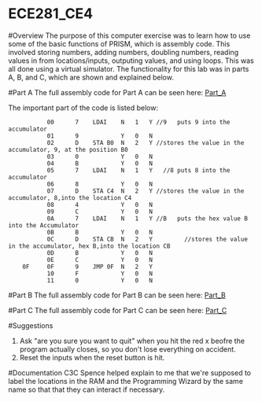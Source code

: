 ECE281_CE4
==========


#Overview
The purpose of this computer exercise was to learn how to use some of the basic functions of PRISM, which is assembly code.  This involved storing numbers, adding numbers, doubling numbers, reading values in from locations/inputs, outputing values, and using loops.  This was all done using a virtual simulator. The functionality for this lab was in parts A, B, and C, which are shown and explained below. 




#Part A
The full assembly code for Part A can be seen here: [Part_A](https://raw.githubusercontent.com/JohnTerragnoli/ECE281_CE4/master/Part%20A%20Code.psm)

The important part of the code is listed below: 

```
		   00	   7	LDAI	N	1	Y //9	puts 9 into the accumulator
		   01	   9			Y	0	N
		   02	   D	STA	B0	N	2	Y //stores the value in the accumulator, 9, at the position B0	
		   03	   0			Y	0	N
		   04	   B			Y	0	N
		   05	   7	LDAI	N	1	Y   //8	puts 8 into the accumulator
		   06	   8		  	Y	0	N
		   07	   D	STA	C4	N	2	Y //stores the value in the accumulator, 8,into the location C4
		   08	   4			Y	0	N
		   09	   C			Y	0	N
		   0A	   7	LDAI	N	1	Y //B	puts the hex value B into the Accumulator
		   0B	   B			Y	0	N
		   0C	   D	STA	CB  N	2	Y         //stores the value in the accumulator, hex B,into the location CB
		   0D	   B			Y	0	N
		   0E	   C			Y	0	N
	0F	   0F	   9	JMP	0F	N	2	Y
		   10	   F			Y	0	N
		   11	   0			Y	0	N

```

#Part B
The full assembly code for Part B can be seen here: [Part_B](https://raw.githubusercontent.com/JohnTerragnoli/ECE281_CE4/master/Part%20B%20Code.psm)

#Part C
The full assembly code for Part C can be seen here: [Part_C](https://raw.githubusercontent.com/JohnTerragnoli/ECE281_CE4/master/Part%20C%20Code.psm)






#Suggestions
1. Ask "are you sure you want to quit" when you hit the red x beofre the program actually closes, so you don't lose everything on accident. 
2. Reset the inputs when the reset button is hit.  


#Documentation
C3C Spence helped explain to me that we're supposed to label the locations in the RAM and the Programming Wizard by the same name so that that they can interact if necessary.  
